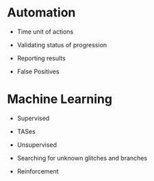 # Automation
- Time unit of actions
- Validating status of progression
- Reporting results

- False Positives

# Machine Learning

- Supervised
- TASes

- Unsupervised
- Searching for unknown glitches and branches

- Reinforcement
